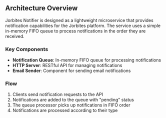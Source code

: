 ## Architecture Overview

Jorbites Notifier is designed as a lightweight microservice that provides notification capabilities for the Jorbites platform. The service uses a simple in-memory FIFO queue to process notifications in the order they are received.

### Key Components

- **Notification Queue**: In-memory FIFO queue for processing notifications
- **HTTP Server**: RESTful API for managing notifications
- **Email Sender**: Component for sending email notifications

### Flow

1. Clients send notification requests to the API
2. Notifications are added to the queue with "pending" status
3. The queue processor picks up notifications in FIFO order
4. Notifications are processed according to their type
